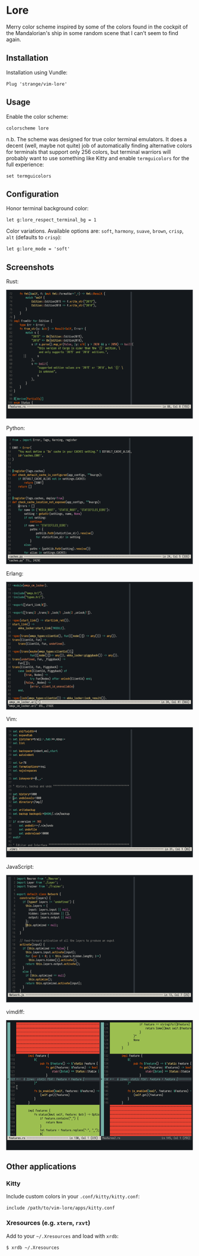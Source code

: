 # Lore

Merry color scheme inspired by some of the colors found in the cockpit of
the Mandalorian's ship in some random scene that I can't seem to find again.

## Installation

Installation using Vundle:

    Plug 'strange/vim-lore'

## Usage

Enable the color scheme:

    colorscheme lore

n.b. The scheme was designed for true color terminal emulators. It does a
decent (well, maybe not quite) job of automatically finding alternative colors
for terminals that support only 256 colors, but terminal warriors will probably
want to use something like Kitty and enable `termguicolors` for the full
experience:

    set termguicolors

## Configuration

Honor terminal background color:

    let g:lore_respect_terminal_bg = 1

Color variations. Available options are: `soft`, `harmony`, `suave`, `brown`,
`crisp`, `alt` (defaults to `crisp`):

    let g:lore_mode = 'soft'

## Screenshots

Rust:

![Rust](/screenshots/rust.png)

Python:

![JavaScript](/screenshots/python.png)

Erlang:

![JavaScript](/screenshots/erlang.png)

Vim:

![JavaScript](/screenshots/vim.png)

JavaScript:

![JavaScript](/screenshots/js.png)

vimdiff:

![vimdiff](/screenshots/vimdiff.png)

## Other applications

### Kitty

Include custom colors in your `.conf/kitty/kitty.conf`:

    include /path/to/vim-lore/apps/kitty.conf

### Xresources (e.g. `xterm`, `rxvt`)

Add to your `~/.Xresources` and load with `xrdb`:

    $ xrdb ~/.Xresources
